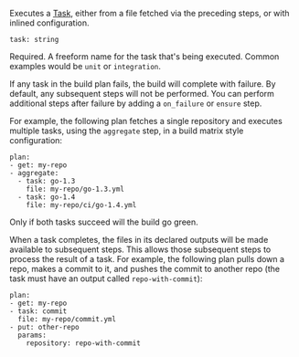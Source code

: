 Executes a [Task](https://concourse-ci.org/concepts.html#tasks), either from a file fetched via the preceding steps, or with inlined configuration.

	task: string

Required. A freeform name for the task that's being executed. Common examples would be `unit` or `integration`.

If any task in the build plan fails, the build will complete with failure. By default, any subsequent steps will not be performed. You can perform additional steps after failure by adding a `on_failure` or `ensure` step.

For example, the following plan fetches a single repository and executes multiple tasks, using the `aggregate` step, in a build matrix style configuration:

	plan:
	- get: my-repo
	- aggregate:
	  - task: go-1.3
	    file: my-repo/go-1.3.yml
	  - task: go-1.4
	    file: my-repo/ci/go-1.4.yml

Only if both tasks succeed will the build go green.

When a task completes, the files in its declared outputs will be made available to subsequent steps. This allows those subsequent steps to process the result of a task. For example, the following plan pulls down a repo, makes a commit to it, and pushes the commit to another repo (the task must have an output called `repo-with-commit`):

	plan:
	- get: my-repo
	- task: commit
	  file: my-repo/commit.yml
	- put: other-repo
	  params:
	    repository: repo-with-commit

